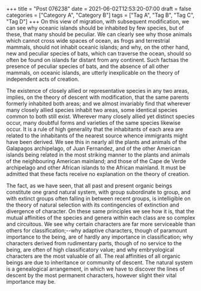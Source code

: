 +++
title = "Post 076238"
date = 2021-06-02T12:53:20-07:00
draft = false
categories = ["Category A", "Category B"]
tags = ["Tag A", "Tag B", "Tag C", "Tag D"]
+++
On this view of migration, with subsequent modification, we can see why oceanic islands should be inhabited by few species, but of these, that many should be peculiar. We can clearly see why those animals which cannot cross wide spaces of ocean, as frogs and terrestrial mammals, should not inhabit oceanic islands; and why, on the other hand, new and peculiar species of bats, which can traverse the ocean, should so often be found on islands far distant from any continent. Such factsas the presence of peculiar species of bats, and the absence of all other mammals, on oceanic islands, are utterly inexplicable on the theory of independent acts of creation.

The existence of closely allied or representative species in any two areas, implies, on the theory of descent with modification, that the same parents formerly inhabited both areas; and we almost invariably find that wherever many closely allied species inhabit two areas, some identical species common to both still exist. Wherever many closely allied yet distinct species occur, many doubtful forms and varieties of the same species likewise occur. It is a rule of high generality that the inhabitants of each area are related to the inhabitants of the nearest source whence immigrants might have been derived. We see this in nearly all the plants and animals of the Galapagos archipelago, of Juan Fernandez, and of the other American islands being related in the most striking manner to the plants and animals of the neighbouring American mainland; and those of the Cape de Verde archipelago and other African islands to the African mainland. It must be admitted that these facts receive no explanation on the theory of creation.

The fact, as we have seen, that all past and present organic beings constitute one grand natural system, with group subordinate to group, and with extinct groups often falling in between recent groups, is intelligible on the theory of natural selection with its contingencies of extinction and divergence of character. On these same principles we see how it is, that the mutual affinities of the species and genera within each class are so complex and circuitous. We see why certain characters are far more serviceable than others for classification;--why adaptive characters, though of paramount importance to the being, are of hardly any importance in classification; why characters derived from rudimentary parts, though of no service to the being, are often of high classificatory value; and why embryological characters are the most valuable of all. The real affinities of all organic beings are due to inheritance or community of descent. The natural system is a genealogical arrangement, in which we have to discover the lines of descent by the most permanent characters, however slight their vital importance may be.
